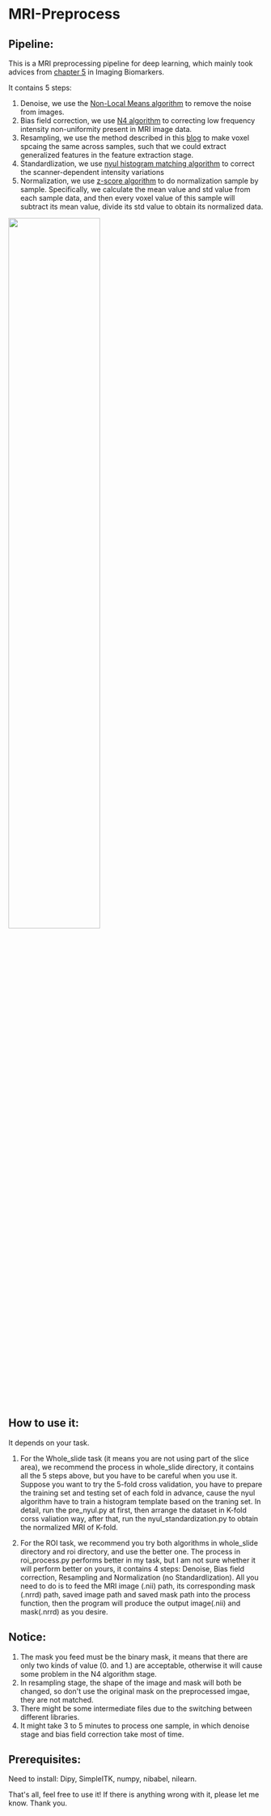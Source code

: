 # MRI-Preprocess

## Pipeline:
This is a MRI preprocessing pipeline for deep learning, which mainly took advices from [chapter 5](https://www.researchgate.net/publication/309640957_MRI_preprocessing) in Imaging Biomarkers.

It contains 5 steps:
1. Denoise, we use the [Non-Local Means algorithm](https://dipy.org/documentation/1.5.0/examples_built/denoise_nlmeans/#example-denoise-nlmeans) to remove the noise from images.
2. Bias field correction, we use [N4 algorithm](https://simpleitk.readthedocs.io/en/master/link_N4BiasFieldCorrection_docs.html) to correcting low frequency intensity non-uniformity present in MRI image data.
3. Resampling, we use the method described in this [blog](https://www.kaggle.com/code/mechaman/resizing-reshaping-and-resampling-nifti-files/notebook) to make voxel spcaing the same across samples, such that we could extract generalized features in the feature extraction stage.
4. Standardlization, we use [nyul histogram matching algorithm](https://citeseerx.ist.psu.edu/viewdoc/download?doi=10.1.1.204.102&rep=rep1&type=pdf) to correct the scanner-dependent intensity variations
5. Normalization, we use [z-score algorithm](https://en.wikipedia.org/wiki/Standard_score) to do normalization sample by sample. Specifically, we calculate the mean value and std value from each sample data, and then every voxel value of this sample will subtract its mean value, divide its std value to obtain its normalized data.

<img src="https://user-images.githubusercontent.com/107039598/180920498-d3f6760b-e77a-4e6a-aa89-795a12591d93.png" width="60%" height="60%">



## How to use it: 
It depends on your task.
1. For the Whole_slide task (it means you are not using part of the slice area), we recommend the process in whole_slide directory, it contains all the 5 steps above, but you have to be careful when you use it. Suppose you want to try the 5-fold cross validation, you have to prepare the training set and testing set of each fold in advance, cause the nyul algorithm have to train a histogram template based on the traning set. In detail, run the pre_nyul.py at first, then arrange the dataset in K-fold corss valiation way, after that, run the nyul_standardization.py to obtain the normalized MRI of K-fold.   

1. For the ROI task, we recommend you try both algorithms in whole_slide directory and roi directory, and use the better one. The process in roi_process.py performs better in my task, but I am not sure whether it will perform better on yours, it contains 4 steps: Denoise, Bias field correction, Resampling and Normalization (no Standardlization). All you need to do is to feed the MRI image (.nii) path, its corresponding mask (.nrrd) path, saved image path and saved mask path into the process function, then the program will produce the output image(.nii) and mask(.nrrd) as you desire.

## Notice:
1. The mask you feed must be the binary mask, it means that there are only two kinds of value (0. and 1.) are acceptable, otherwise it will cause some problem in the N4 algorithm stage.
2. In resampling stage, the shape of the image and mask will both be changed, so don't use the original mask on the preprocessed imgae, they are not matched.
3. There might be some intermediate files due to the switching between different libraries.
4. It might take 3 to 5 minutes to process one sample, in which denoise stage and bias field correction take most of time.

## Prerequisites:
Need to install:
Dipy, SimpleITK, numpy, nibabel, nilearn.

That's all, feel free to use it!
If there is anything wrong with it, please let me know.
Thank you.
